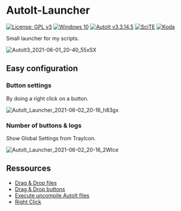 # AutoIt-Launcher

[![License: GPL v3](https://img.shields.io/badge/License-GPLv3-blue.svg?logo=gnu)](https://www.gnu.org/licenses/gpl-3.0)
[![Windows 10](https://img.shields.io/badge/Windows-10-blue?logo=windows)](https://www.microsoft.com/)
[![AutoIt v3.3.14.5](https://img.shields.io/badge/AutoIt-v3.3.14.5-blue)](https://www.autoitscript.com/site/)
[![SciTE](https://img.shields.io/badge/Editor-SciTE-blue)](https://www.autoitscript.com/site/autoit-script-editor/)
[![Koda](https://img.shields.io/badge/Editor-Koda-lightgrey)](http://koda.darkhost.ru/wiki/doku.php?id=koda:en:start)

Small launcher for my scripts.

![AutoIt3_2021-06-01_20-40_55xSX](https://user-images.githubusercontent.com/7203617/120532108-a0ede280-c3df-11eb-8706-018f30480a6c.png)

## Easy configuration

### Button settings

By doing a right click on a button.

![AutoIt_Launcher_2021-06-02_20-16_h83gx](https://user-images.githubusercontent.com/7203617/120532064-96cbe400-c3df-11eb-8870-5ae58002ec4b.png)

### Number of buttons & logs

Show Global Settings from TrayIcon.

![AutoIt_Launcher_2021-06-02_20-16_2WIce](https://user-images.githubusercontent.com/7203617/120532015-874c9b00-c3df-11eb-94c8-13cd3a8b854a.png)

## Ressources

- [Drag & Drop files](https://www.autoitscript.fr/forum/viewtopic.php?f=3&t=15655&p=106879#p106879)
- [Drag & Drop buttons](https://www.autoitscript.com/forum/topic/143645-drag-drop-a-gui-element/?tab=comments#comment-1011658)
- [Execute uncompile AutoIt files](https://www.autoitscript.com/forum/topic/135203-call-another-script/?do=findComment&comment=1350189)
- [Right Click](https://www.autoitscript.com/forum/topic/74079-check-for-right-click/?do=findComment&comment=1277537)
